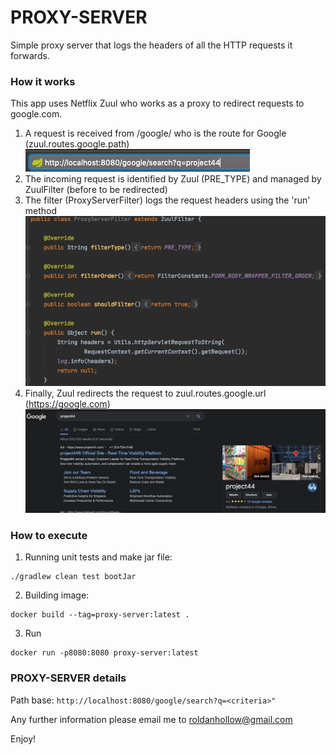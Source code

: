 # PROXY-SERVER
Simple proxy server that logs the headers of all the HTTP requests it forwards.

### How it works
This app uses Netflix Zuul who works as a proxy to redirect requests to google.com.
1. A request is received from /google/ who is the route for Google (zuul.routes.google.path) 
![](images/path.png)
2. The incoming request is identified by Zuul (PRE_TYPE) and managed by ZuulFilter (before to be redirected)
3. The filter (ProxyServerFilter) logs the request headers using the 'run' method
![](images/filter.png)
4. Finally, Zuul redirects the request to zuul.routes.google.url (https://google.com)
![](images/result.png)

### How to execute
1. Running unit tests and make jar file:
```
./gradlew clean test bootJar
```
2. Building image:
```
docker build --tag=proxy-server:latest .
```
3. Run
```
docker run -p8080:8080 proxy-server:latest
```

### PROXY-SERVER details
Path base: `http://localhost:8080/google/search?q=<criteria>"`

Any further information please email me to [roldanhollow@gmail.com](mailto:roldanhollow@gmail.com)

Enjoy! 
